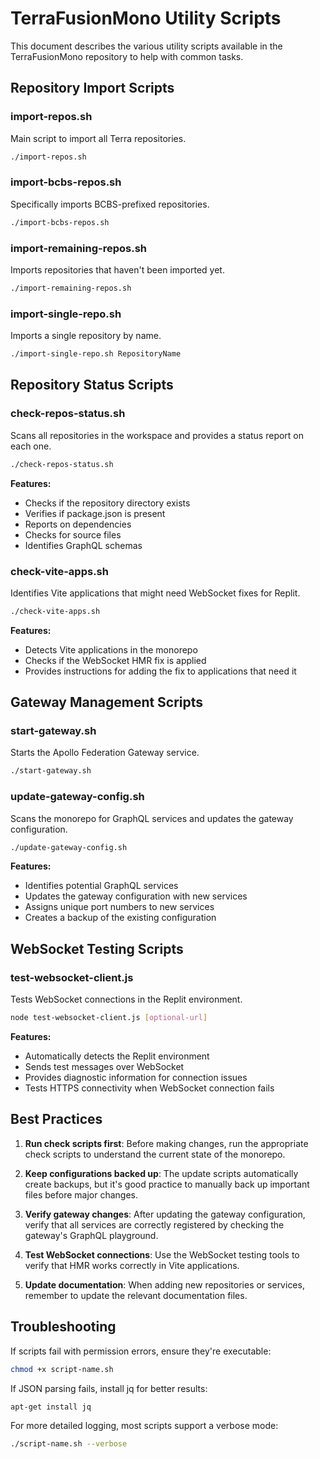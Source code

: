 # TerraFusionMono Utility Scripts

This document describes the various utility scripts available in the TerraFusionMono repository to help with common tasks.

## Repository Import Scripts

### import-repos.sh

Main script to import all Terra repositories.

```bash
./import-repos.sh
```

### import-bcbs-repos.sh

Specifically imports BCBS-prefixed repositories.

```bash
./import-bcbs-repos.sh
```

### import-remaining-repos.sh

Imports repositories that haven't been imported yet.

```bash
./import-remaining-repos.sh
```

### import-single-repo.sh

Imports a single repository by name.

```bash
./import-single-repo.sh RepositoryName
```

## Repository Status Scripts

### check-repos-status.sh

Scans all repositories in the workspace and provides a status report on each one.

```bash
./check-repos-status.sh
```

**Features:**
- Checks if the repository directory exists
- Verifies if package.json is present
- Reports on dependencies
- Checks for source files
- Identifies GraphQL schemas

### check-vite-apps.sh

Identifies Vite applications that might need WebSocket fixes for Replit.

```bash
./check-vite-apps.sh
```

**Features:**
- Detects Vite applications in the monorepo
- Checks if the WebSocket HMR fix is applied
- Provides instructions for adding the fix to applications that need it

## Gateway Management Scripts

### start-gateway.sh

Starts the Apollo Federation Gateway service.

```bash
./start-gateway.sh
```

### update-gateway-config.sh

Scans the monorepo for GraphQL services and updates the gateway configuration.

```bash
./update-gateway-config.sh
```

**Features:**
- Identifies potential GraphQL services
- Updates the gateway configuration with new services
- Assigns unique port numbers to new services
- Creates a backup of the existing configuration

## WebSocket Testing Scripts

### test-websocket-client.js

Tests WebSocket connections in the Replit environment.

```bash
node test-websocket-client.js [optional-url]
```

**Features:**
- Automatically detects the Replit environment
- Sends test messages over WebSocket
- Provides diagnostic information for connection issues
- Tests HTTPS connectivity when WebSocket connection fails

## Best Practices

1. **Run check scripts first**: Before making changes, run the appropriate check scripts to understand the current state of the monorepo.

2. **Keep configurations backed up**: The update scripts automatically create backups, but it's good practice to manually back up important files before major changes.

3. **Verify gateway changes**: After updating the gateway configuration, verify that all services are correctly registered by checking the gateway's GraphQL playground.

4. **Test WebSocket connections**: Use the WebSocket testing tools to verify that HMR works correctly in Vite applications.

5. **Update documentation**: When adding new repositories or services, remember to update the relevant documentation files.

## Troubleshooting

If scripts fail with permission errors, ensure they're executable:

```bash
chmod +x script-name.sh
```

If JSON parsing fails, install jq for better results:

```bash
apt-get install jq
```

For more detailed logging, most scripts support a verbose mode:

```bash
./script-name.sh --verbose
```